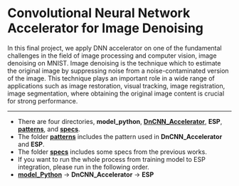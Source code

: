 # Convolutional Neural Network Accelerator for Image Denoising

In this final project, we apply DNN accelerator on one of the fundamental challenges in the field of image processing and computer vision, image denoising on MNIST.
Image denoising is the technique which to estimate the original image by suppressing noise from a noise-contaminated version of the image.
This technique plays an important role in a wide range of applications such as image restoration, visual tracking, image registration, image segmentation, where obtaining the original image content is crucial for strong performance.

---
* There are four directories, 
**model_python**, 
[**DnCNN_Accelerator**](https://github.com/Koyama-Tsubasa/VLSI_System_Design/tree/main/Final_project/DnCNN_Accelerator), 
**ESP**, 
[**patterns**](https://github.com/Koyama-Tsubasa/VLSI_System_Design/tree/main/Final_project/patterns), 
and [**specs**](https://github.com/Koyama-Tsubasa/VLSI_System_Design/tree/main/Final_project/specs).  
* The folder [**patterns**](https://github.com/Koyama-Tsubasa/VLSI_System_Design/tree/main/Final_project/patterns) includes the pattern used in **DnCNN_Accelerator** and **ESP**.
* The folder [**specs**](https://github.com/Koyama-Tsubasa/VLSI_System_Design/tree/main/Final_project/specs) includes some specs from the previous works.
* If you want to run the whole process from training model to ESP integration, please run in the following order.
* [**model_Python**](https://github.com/Koyama-Tsubasa/VLSI_System_Design/tree/main/Final_project/DnCNN_Accelerator) -> **DnCNN_Accelerator** -> **ESP**
